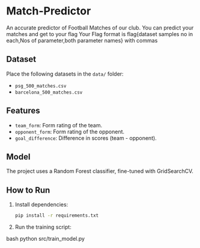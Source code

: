 # Match-Predictor

An accurate predictor of Football Matches of our club. You can predict your matches and get to your flag
Your Flag format is flag{dataset samples no in each,Nos of parameter,both parameter names} with commas

## Dataset

Place the following datasets in the `data/` folder:
- `psg_500_matches.csv`
- `barcelona_500_matches.csv`

## Features
- `team_form`: Form rating of the team.
- `opponent_form`: Form rating of the opponent.
- `goal_difference`: Difference in scores (team - opponent).

## Model
The project uses a Random Forest classifier, fine-tuned with GridSearchCV.

## How to Run

1. Install dependencies:
   ```bash
   pip install -r requirements.txt

2. Run the training script:

bash
python src/train_model.py



